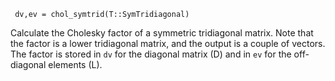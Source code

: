 ```
 dv,ev = chol_symtrid(T::SymTridiagonal)
```

Calculate the Cholesky factor of a symmetric tridiagonal matrix. Note that the factor is a lower tridiagonal matrix, and the output is a couple of vectors. The factor is stored in `dv` for the diagonal matrix (D) and in `ev` for the off-diagonal elements (L).     
